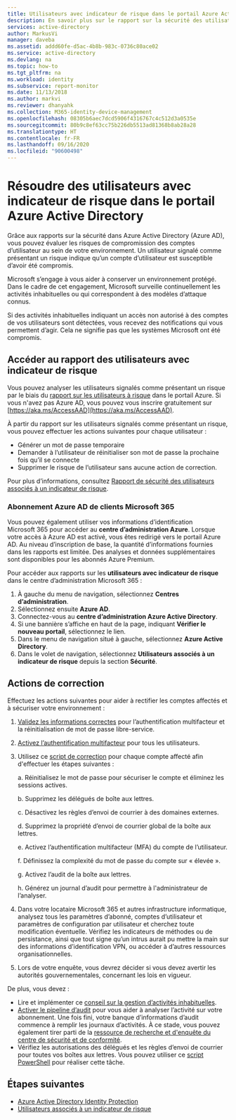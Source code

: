 ```yaml
---
title: Utilisateurs avec indicateur de risque dans le portail Azure Active Directory | Microsoft Docs
description: En savoir plus sur le rapport sur la sécurité des utilisateurs avec indicateur de risque dans le portail Azure Active Directory
services: active-directory
author: MarkusVi
manager: daveba
ms.assetid: addd60fe-d5ac-4b8b-983c-0736c80ace02
ms.service: active-directory
ms.devlang: na
ms.topic: how-to
ms.tgt_pltfrm: na
ms.workload: identity
ms.subservice: report-monitor
ms.date: 11/13/2018
ms.author: markvi
ms.reviewer: dhanyahk
ms.collection: M365-identity-device-management
ms.openlocfilehash: 08305b6aec7dcd5906f4316767c4c512d3a0535e
ms.sourcegitcommit: 80b9c8ef63cc75b226db5513ad81368b8ab28a28
ms.translationtype: HT
ms.contentlocale: fr-FR
ms.lasthandoff: 09/16/2020
ms.locfileid: "90600498"
---
```

# <a name="remediate-users-flagged-for-risk-in-the-azure-active-directory-portal"></a>Résoudre des utilisateurs avec indicateur de risque dans le portail Azure Active Directory

Grâce aux rapports sur la sécurité dans Azure Active Directory (Azure AD), vous pouvez évaluer les risques de compromission des comptes d’utilisateur au sein de votre environnement. Un utilisateur signalé comme présentant un risque indique qu’un compte d’utilisateur est susceptible d’avoir été compromis.

Microsoft s’engage à vous aider à conserver un environnement protégé. Dans le cadre de cet engagement, Microsoft surveille continuellement les activités inhabituelles ou qui correspondent à des modèles d’attaque connus. 

Si des activités inhabituelles indiquant un accès non autorisé à des comptes de vos utilisateurs sont détectées, vous recevez des notifications qui vous permettent d’agir. Cela ne signifie pas que les systèmes Microsoft ont été compromis.

## <a name="access-the-users-flagged-for-risk-report"></a>Accéder au rapport des utilisateurs avec indicateur de risque

Vous pouvez analyser les utilisateurs signalés comme présentant un risque par le biais du [rapport sur les utilisateurs à risque](https://portal.azure.com/#blade/Microsoft_AAD_IAM/ActiveDirectoryMenuBlade/RiskyUsers) dans le portail Azure. Si vous n'avez pas Azure AD, vous pouvez vous inscrire gratuitement sur [https://aka.ms/AccessAAD](https://aka.ms/AccessAAD). 

À partir du rapport sur les utilisateurs signalés comme présentant un risque, vous pouvez effectuer les actions suivantes pour chaque utilisateur :

- Générer un mot de passe temporaire
- Demander à l’utilisateur de réinitialiser son mot de passe la prochaine fois qu’il se connecte
- Supprimer le risque de l’utilisateur sans aucune action de correction.

Pour plus d’informations, consultez [Rapport de sécurité des utilisateurs associés à un indicateur de risque](../identity-protection/overview-identity-protection.md).

### <a name="azure-ad-subscription-for-microsoft-365-customers"></a>Abonnement Azure AD de clients Microsoft 365

Vous pouvez également utiliser vos informations d’identification Microsoft 365 pour accéder au **centre d’administration Azure**. Lorsque votre accès à Azure AD est activé, vous êtes redirigé vers le portail Azure AD. Au niveau d’inscription de base, la quantité d’informations fournies dans les rapports est limitée. Des analyses et données supplémentaires sont disponibles pour les abonnés Azure Premium.

Pour accéder aux rapports sur les **utilisateurs avec indicateur de risque** dans le centre d’administration Microsoft 365 :

1.  À gauche du menu de navigation, sélectionnez **Centres d’administration**. 
2.  Sélectionnez ensuite **Azure AD**.
3.  Connectez-vous au **centre d’administration Azure Active Directory**.
4.  Si une bannière s’affiche en haut de la page, indiquant **Vérifier le nouveau portail**, sélectionnez le lien.
4.  Dans le menu de navigation situé à gauche, sélectionnez **Azure Active Directory**. 
5.  Dans le volet de navigation, sélectionnez **Utilisateurs associés à un indicateur de risque** depuis la section **Sécurité**.

## <a name="remediation-actions"></a>Actions de correction

Effectuez les actions suivantes pour aider à rectifier les comptes affectés et à sécuriser votre environnement :

1.  [Validez les informations correctes](https://aka.ms/MFAValid) pour l’authentification multifacteur et la réinitialisation de mot de passe libre-service. 
2.  [Activez l’authentification multifacteur](https://aka.ms/MFAuth) pour tous les utilisateurs. 
3.  Utilisez ce [script de correction](https://aka.ms/remediate) pour chaque compte affecté afin d'effectuer les étapes suivantes : 

    a. Réinitialisez le mot de passe pour sécuriser le compte et éliminez les sessions actives.

    b. Supprimez les délégués de boîte aux lettres.

    c. Désactivez les règles d’envoi de courrier à des domaines externes.

    d. Supprimez la propriété d’envoi de courrier global de la boîte aux lettres.

    e. Activez l’authentification multifacteur (MFA) du compte de l’utilisateur.

    f. Définissez la complexité du mot de passe du compte sur « élevée ».

    g. Activez l’audit de la boîte aux lettres.

    h. Générez un journal d’audit pour permettre à l'administrateur de l’analyser.

4. Dans votre locataire Microsoft 365 et autres infrastructure informatique, analysez tous les paramètres d’abonné, comptes d’utilisateur et paramètres de configuration par utilisateur et cherchez toute modification éventuelle. Vérifiez les indicateurs de méthodes ou de persistance, ainsi que tout signe qu’un intrus aurait pu mettre la main sur des informations d’identification VPN, ou accéder à d’autres ressources organisationnelles. 

5.  Lors de votre enquête, vous devrez décider si vous devez avertir les autorités gouvernementales, concernant les lois en vigueur.

De plus, vous devez :

- Lire et implémenter ce [conseil sur la gestion d’activités inhabituelles](https://aka.ms/fixaccount). 
- [Activer le pipeline d’audit](https://aka.ms/improvesecurity) pour vous aider à analyser l’activité sur votre abonnement. Une fois fini, votre banque d’informations d’audit commence à remplir les journaux d’activités. À ce stade, vous pouvez également tirer parti de la [ressource de recherche et d'enquête du centre de sécurité et de conformité](https://aka.ms/sccsearch). 
- Vérifiez les autorisations des délégués et les règles d’envoi de courrier pour toutes vos boîtes aux lettres. Vous pouvez utiliser ce [script PowerShell](https://aka.ms/delegateforwardrules) pour réaliser cette tâche. 

## <a name="next-steps"></a>Étapes suivantes

* [Azure Active Directory Identity Protection](../identity-protection/overview-identity-protection.md)
* [Utilisateurs associés à un indicateur de risque](../identity-protection/overview-identity-protection.md)